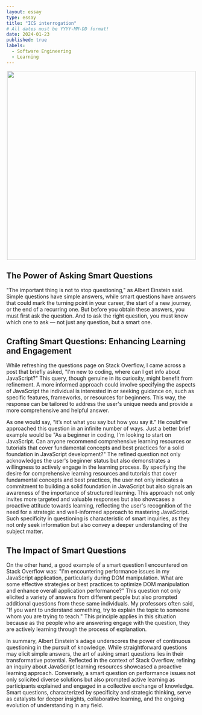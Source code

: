 ```yaml
---
layout: essay
type: essay
title: "ICS interrogation"
# All dates must be YYYY-MM-DD format!
date: 2024-01-23
published: true
labels:
  - Software Engineering
  - Learning
---
```




<div style="text-align: center;">
    <img src="https://github.com/RonanAndal/RonanAndal.github.io/assets/156995607/58e2e53b-2ff0-4d29-9db0-7855dfff0b97" width="500px" />
</div>

## The Power of Asking Smart Questions
<p>"The important thing is not to stop questioning," as Albert Einstein said. Simple questions have simple answers, while smart questions have answers that could mark the turning point in your career, the start of a new journey, or the end of a recurring one. But before you obtain these answers, you must first ask the question. And to ask the right question, you must know which one to ask — not just any question, but a smart one. </p>

## Crafting Smart Questions: Enhancing Learning and Engagement
<p>While refreshing the questions page on Stack Overflow, I came across a post that briefly asked, "I'm new to coding, where can I get info about JavaScript?" This query, though genuine in its curiosity, might benefit from refinement. A more informed approach could involve specifying the aspects of JavaScript the individual is interested in or seeking guidance on, such as specific features, frameworks, or resources for beginners. This way, the response can be tailored to address the user's unique needs and provide a more comprehensive and helpful answer.</p>
	
<p>As one would say, “it’s not what you say but how you say it.” He could've approached this question in an infinite number of ways. Just a better brief example would be "As a beginner in coding, I'm looking to start on JavaScript. Can anyone recommend comprehensive learning resources or tutorials that cover fundamental concepts and best practices for a solid foundation in JavaScript development?" The refined question not only acknowledges the user's beginner status but also demonstrates a willingness to actively engage in the learning process. By specifying the desire for comprehensive learning resources and tutorials that cover fundamental concepts and best practices, the user not only indicates a commitment to building a solid foundation in JavaScript but also signals an awareness of the importance of structured learning. This approach not only invites more targeted and valuable responses but also showcases a proactive attitude towards learning, reflecting the user's recognition of the need for a strategic and well-informed approach to mastering JavaScript. Such specificity in questioning is characteristic of smart inquiries, as they not only seek information but also convey a deeper understanding of the subject matter.
</p>

## The Impact of Smart Questions
<p>On the other hand, a good example of a smart question I encountered on Stack Overflow was: "I'm encountering performance issues in my JavaScript application, particularly during DOM manipulation. What are some effective strategies or best practices to optimize DOM manipulation and enhance overall application performance?" This question not only elicited a variety of answers from different people but also prompted additional questions from these same individuals. My professors often said, "If you want to understand something, try to explain the topic to someone whom you are trying to teach." This principle applies in this situation because as the people who are answering engage with the question, they are actively learning through the process of explanation.</p>

<p>In summary, Albert Einstein's adage underscores the power of continuous questioning in the pursuit of knowledge. While straightforward questions may elicit simple answers, the art of asking smart questions lies in their transformative potential. Reflected in the context of Stack Overflow, refining an inquiry about JavaScript learning resources showcased a proactive learning approach. Conversely, a smart question on performance issues not only solicited diverse solutions but also prompted active learning as participants explained and engaged in a collective exchange of knowledge. Smart questions, characterized by specificity and strategic thinking, serve as catalysts for deeper insights, collaborative learning, and the ongoing evolution of understanding in any field.</p>

